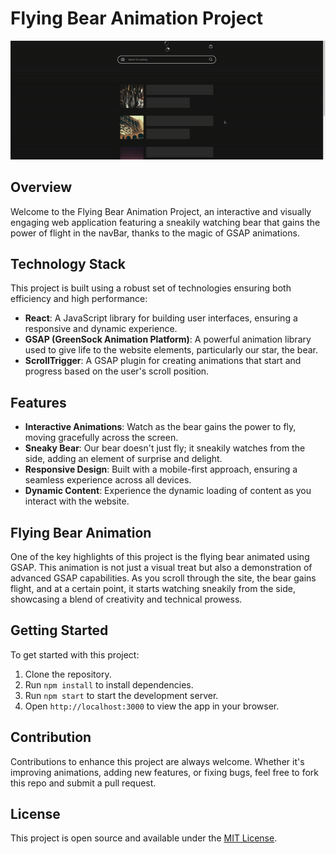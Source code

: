 # Flying Bear Animation Project

![Flying Bear Power](https://github.com/msanmaz/gsap-pg/blob/main/public/bearpower.gif)

## Overview
Welcome to the Flying Bear Animation Project, an interactive and visually engaging web application featuring a sneakily watching bear that gains the power of flight in the navBar, thanks to the magic of GSAP animations.

## Technology Stack
This project is built using a robust set of technologies ensuring both efficiency and high performance:

- **React**: A JavaScript library for building user interfaces, ensuring a responsive and dynamic experience.
- **GSAP (GreenSock Animation Platform)**: A powerful animation library used to give life to the website elements, particularly our star, the bear.
- **ScrollTrigger**: A GSAP plugin for creating animations that start and progress based on the user's scroll position.

## Features
- **Interactive Animations**: Watch as the bear gains the power to fly, moving gracefully across the screen.
- **Sneaky Bear**: Our bear doesn't just fly; it sneakily watches from the side, adding an element of surprise and delight.
- **Responsive Design**: Built with a mobile-first approach, ensuring a seamless experience across all devices.
- **Dynamic Content**: Experience the dynamic loading of content as you interact with the website.

## Flying Bear Animation
One of the key highlights of this project is the flying bear animated using GSAP. This animation is not just a visual treat but also a demonstration of advanced GSAP capabilities. As you scroll through the site, the bear gains flight, and at a certain point, it starts watching sneakily from the side, showcasing a blend of creativity and technical prowess.

## Getting Started
To get started with this project:

1. Clone the repository.
2. Run `npm install` to install dependencies.
3. Run `npm start` to start the development server.
4. Open `http://localhost:3000` to view the app in your browser.

## Contribution
Contributions to enhance this project are always welcome. Whether it's improving animations, adding new features, or fixing bugs, feel free to fork this repo and submit a pull request.

## License
This project is open source and available under the [MIT License](LICENSE).
